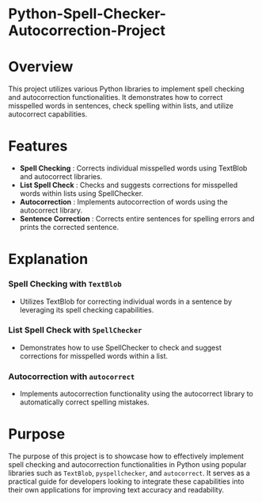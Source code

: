 # Python-Spell-Checker-Autocorrection-Project

# Overview
This project utilizes various Python libraries to implement spell checking and autocorrection functionalities. It demonstrates how to correct misspelled words in sentences, check spelling within lists, and utilize autocorrect capabilities.

# Features
  - **Spell Checking** : Corrects individual misspelled words using TextBlob and autocorrect libraries.
  - **List Spell Check** : Checks and suggests corrections for misspelled words within lists using SpellChecker.
  - **Autocorrection** : Implements autocorrection of words using the autocorrect library.
  - **Sentence Correction** : Corrects entire sentences for spelling errors and prints the corrected sentence.

# Explanation
### Spell Checking with `TextBlob`
  - Utilizes TextBlob for correcting individual words in a sentence by leveraging its spell checking capabilities.
### List Spell Check with `SpellChecker`
  - Demonstrates how to use SpellChecker to check and suggest corrections for misspelled words within a list.
### Autocorrection with `autocorrect`
  - Implements autocorrection functionality using the autocorrect library to automatically correct spelling mistakes.

# Purpose
The purpose of this project is to showcase how to effectively implement spell checking and autocorrection functionalities in Python using popular libraries such as `TextBlob`, `pyspellchecker`, and `autocorrect`. It serves as a practical guide for developers looking to integrate these capabilities into their own applications for improving text accuracy and readability.

